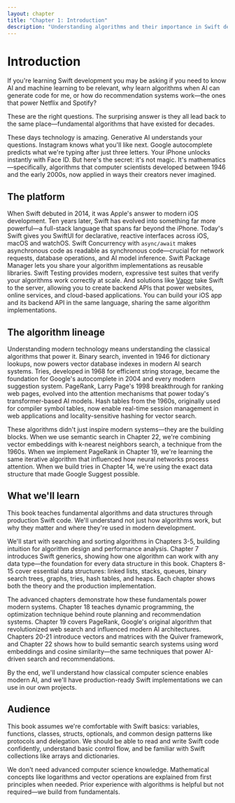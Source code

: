 ```yaml
---
layout: chapter
title: "Chapter 1: Introduction"
description: "Understanding algorithms and their importance in Swift development"
---
```

# Introduction

If you're learning Swift development you may be asking if you need to know AI and machine learning to be relevant, why learn algorithms when AI can generate code for me, or how do recommendation systems work—the ones that power Netflix and Spotify? 

These are the right questions. The surprising answer is they all lead back to the same place—fundamental algorithms that have existed for decades.

These days technology is amazing. Generative AI understands your questions. Instagram knows what you'll like next. Google autocomplete predicts what we're typing after just three letters. Your iPhone unlocks instantly with Face ID. But here's the secret: it's not magic. It's mathematics—specifically, algorithms that computer scientists developed between 1946 and the early 2000s, now applied in ways their creators never imagined.

## The platform

When Swift debuted in 2014, it was Apple's answer to modern iOS development. Ten years later, Swift has evolved into something far more powerful—a full-stack language that spans far beyond the iPhone. Today's Swift gives you SwiftUI for declarative, reactive interfaces across iOS, macOS and watchOS. Swift Concurrency with `async/await` makes asynchronous code as readable as synchronous code—crucial for network requests, database operations, and AI model inference. Swift Package Manager lets you share your algorithm implementations as reusable libraries. Swift Testing provides modern, expressive test suites that verify your algorithms work correctly at scale. And solutions like [Vapor](https://github.com/vapor/vapor) take Swift to the server, allowing you to create backend APIs that power websites, online services, and cloud-based applications. You can build your iOS app and its backend API in the same language, sharing the same algorithm implementations.

## The algorithm lineage

Understanding modern technology means understanding the classical algorithms that power it. Binary search, invented in 1946 for dictionary lookups, now powers vector database indexes in modern AI search systems. Tries, developed in 1968 for efficient string storage, became the foundation for Google's autocomplete in 2004 and every modern suggestion system. PageRank, Larry Page's 1998 breakthrough for ranking web pages, evolved into the attention mechanisms that power today's transformer-based AI models. Hash tables from the 1960s, originally used for compiler symbol tables, now enable real-time session management in web applications and locality-sensitive hashing for vector search.

These algorithms didn't just inspire modern systems—they are the building blocks. When we use semantic search in Chapter 22, we're combining vector embeddings with k-nearest neighbors search, a technique from the 1960s. When we implement PageRank in Chapter 19, we're learning the same iterative algorithm that influenced how neural networks process attention. When we build tries in Chapter 14, we're using the exact data structure that made Google Suggest possible.

## What we'll learn

This book teaches fundamental algorithms and data structures through production Swift code. We'll understand not just how algorithms work, but why they matter and where they're used in modern development.

We'll start with searching and sorting algorithms in Chapters 3-5, building intuition for algorithm design and performance analysis. Chapter 7 introduces Swift generics, showing how one algorithm can work with any data type—the foundation for every data structure in this book. Chapters 8-15 cover essential data structures: linked lists, stacks, queues, binary search trees, graphs, tries, hash tables, and heaps. Each chapter shows both the theory and the production implementation.

The advanced chapters demonstrate how these fundamentals power modern systems. Chapter 18 teaches dynamic programming, the optimization technique behind route planning and recommendation systems. Chapter 19 covers PageRank, Google's original algorithm that revolutionized web search and influenced modern AI architectures. Chapters 20-21 introduce vectors and matrices with the Quiver framework, and Chapter 22 shows how to build semantic search systems using word embeddings and cosine similarity—the same techniques that power AI-driven search and recommendations.

By the end, we'll understand how classical computer science enables modern AI, and we'll have production-ready Swift implementations we can use in our own projects.

## Audience

This book assumes we're comfortable with Swift basics: variables, functions, classes, structs, optionals, and common design patterns like protocols and delegation. We should be able to read and write Swift code confidently, understand basic control flow, and be familiar with Swift collections like arrays and dictionaries.

We don't need advanced computer science knowledge. Mathematical concepts like logarithms and vector operations are explained from first principles when needed. Prior experience with algorithms is helpful but not required—we build from fundamentals.
